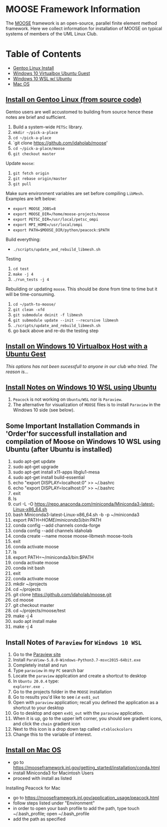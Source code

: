 # MOOSE Framework Information

The [MOOSE](https://mooseframework.org) framework is an open-source, parallel finite element method framework.
Here we collect information for installation of MOOSE on typical systems of members of the UML Linux Club.

# Table of Contents<a id="toc">
+ [Gentoo Linux Install](#gentoo)
+ [Windows 10 Virtualbox Ubuntu Guest](#win10-vbox)
+ [Windows 10 WSL w/ Ubuntu](#win10-wsl)
+ [Mac OS](#macos)

## [Install on Gentoo Linux (from source code)](#toc)<a id="gentoo"></a>

Gentoo users are well accustomed to building from source hence these notes are brief and sufficient.

1. Build a system-wide `PETSc` library.
1. `mkdir ~/pick-a-place`
1. `cd ~/pick-a-place`
1. `git clone https://github.com/idaholab/moose'
1. `cd ~/pick-a-place/moose`
1. `git checkout master`

Update `moose`:

1. `git fetch origin`
1. `git rebase origin/master`
1. `git pull`

Make sure environment variables are set before compiling `LibMesh`. Examples are left below:

 + `export MOOSE_JOBS=8`
 + `export MOOSE_DIR=/home/moose-projects/moose`
 + `export PETSC_DIR=/usr/local/petsc_ompi`
 + `export MPI_HOME=/usr/local/ompi`
 + `export PATH=$MOOSE_DIR/python/peacock:$PATH`

Build everything:

 +  `./scripts/update_and_rebuild_libmesh.sh`

Testing

 1. `cd test`
 1. `make -j 4`
 1. `./run_tests -j 4`
 
Rebuilding or updating `moose`. This should be done from time to time but it will be time-consuming.

 1. `cd ~/path-to-moose/`
 1. `git clean -xfd`
 1. `git submodule deinit -f libmesh`
 1. `git submodule update --init --recursive libmesh`
 1. `./scripts/update_and_rebuild_libmesh.sh`
 1. go back above and re-do the testing step

## [Install on Windows 10 Virtualbox Host with a Ubuntu Gest](#toc)<a id="win10-vbox"></a>

*This options has not been sucessfull to anyone in our club who tried. The reason is...*

## [Install Notes on Windows 10 WSL using Ubuntu](#toc)<a id="win10-wsl"></a>

1. `Peacock` is not working on `Ubuntu/WSL` nor is `Paraview`. 
1. The alternative for visualization of `MOOSE` files is to install `Paraview` in the Windows 10 side (see below).
## Some Important Installation Commands in 'Order'for successfull installation and compilation of Moose on Windows 10 WSL using Ubuntu (after Ubuntu is installed)
1.    sudo apt-get update
1.    sudo apt-get upgrade
1.    sudo apt-get install x11-apps libglu1-mesa
1.    sudo apt-get install build-essential
1.    echo "export DISPLAY=localhost:0" >> ~/.bashrc
1.    echo "export DISPLAY=localhost:0" >> ~/.bashrc
1.    exit
1.    ls
1.    curl -L -O https://repo.anaconda.com/miniconda/Miniconda3-latest-Linux-x86_64.sh
1.    bash Miniconda3-latest-Linux-x86_64.sh -b -p ~/miniconda3
1.    export PATH=$HOME/miniconda3/bin:$PATH
1.    conda config --add channels conda-forge
1.    conda config --add channels idaholab
1.    conda create --name moose moose-libmesh moose-tools
1.    exit
1.    conda activate moose
1.    ls
1.    export PATH=~/miniconda3/bin:$PATH
1.    conda activate moose
1.    conda init bash
1.    exit
1.    conda activate moose
1.    mkdir ~/projects
1.    cd ~/projects
1.    git clone https://github.com/idaholab/moose.git
1.    cd moose
1.    git checkout master
1.    cd ~/projects/moose/test
1.    make -j 4
1.    sudo apt install make
1.    make -j 4

## Install Notes of `Paraview` for `Windows 10 WSL`
 1. Go to the [Paraview site](https://www.paraview.org/download)
 1. Install `ParaView-5.8.0-Windows-Python3.7-msvc2015-64bit.exe`
 1. Completely install and run
 1. Type `paraview` in my `PC` search bar
 1. Locate the `paraview` application and create a shortcut to desktop
 1. In `Ubuntu 20.0.4` type:   
     `explorer.exe .`
 1. Go to the projects folder in the `MOOSE` installation
 1. Go to results you'd like to see *i.e* `ex01_out`
 1. Open with `paraview` application; recall you defined the application as a shortcut to your desktop
 1. Go to desktop and open `ex01_out` with the `paraview` application. 
 1. When it is up, go to the upper left corner, you should see gradient icons, and click the `chain` gradient icon
 1. Next to this icon is a drop down tap called `vtxblockcolors`
 1. Change this to the variable of interest. 


## [Install on Mac OS](#toc)<a id="macos"></a>

- go to https://mooseframework.inl.gov/getting_started/installation/conda.html
- install Miniconda3 for Macintosh Users
- proceed with install as listed

Installing Peacock for Mac
- go to https://mooseframework.inl.gov/application_usage/peacock.html
- follow steps listed under "Environment"
- in order to open your bash profile to add the path, type touch ~/.bash_profile; open ~/.bash_profile
- add the path as specified
